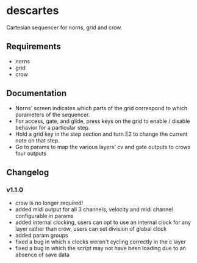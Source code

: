 # descartes
Cartesian sequencer for norns, grid and crow. 

## Requirements
- norns
- grid
- crow

## Documentation
- Norns' screen indicates which parts of the grid correspond to which parameters of the sequencer.
- For access, gate, and glide, press keys on the grid to enable / disable behavior for a particular step.
- Hold a grid key in the step section and turn E2 to change the current note on that step.
- Go to params to map the various layers' cv and gate outputs to crows four outputs

## Changelog
### v1.1.0
- crow is no longer required!
- added midi output for all 3 channels, velocity and midi channel configurable in params
- added internal clocking, users can opt to use an internal clock for any layer rather than crow, users can set division of global clock
- added param groups
- fixed a bug in which x clocks weren't cycling correctly in the c layer
- fixed a bug in which the script may not have been loading due to an absence of save data
